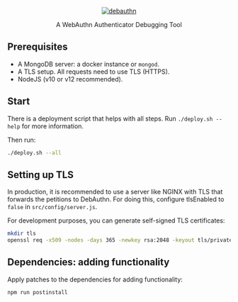 <p align="center">
  <a href="https://debauthn.tic.udc.es">
    <img alt="debauthn" src="https://github.com/martinord/debauthn-backend/blob/master/docs/header.png">
  </a>
</p>

<p align="center">
  A WebAuthn Authenticator Debugging Tool
</p>


## Prerequisites

- A MongoDB server: a docker instance or `mongod`.
- A TLS setup. All requests need to use TLS (HTTPS). 
- NodeJS (v10 or v12 recommended).

## Start

There is a deployment script that helps with all steps. Run `./deploy.sh --help` for more information.

Then run:

``` bash
./deploy.sh --all
```

## Setting up TLS

In production, it is recommended to use a server like NGINX with TLS that forwards the petitions to DebAuthn. For doing this, configure tlsEnabled to `false` in `src/config/server.js`.

For development purposes, you can generate self-signed TLS certificates:

``` bash
mkdir tls
openssl req -x509 -nodes -days 365 -newkey rsa:2048 -keyout tls/private.key -out tls/certificate.crt
```

## Dependencies: adding functionality
Apply patches to the dependencies for adding functionality:

```bash
npm run postinstall
```
</details>